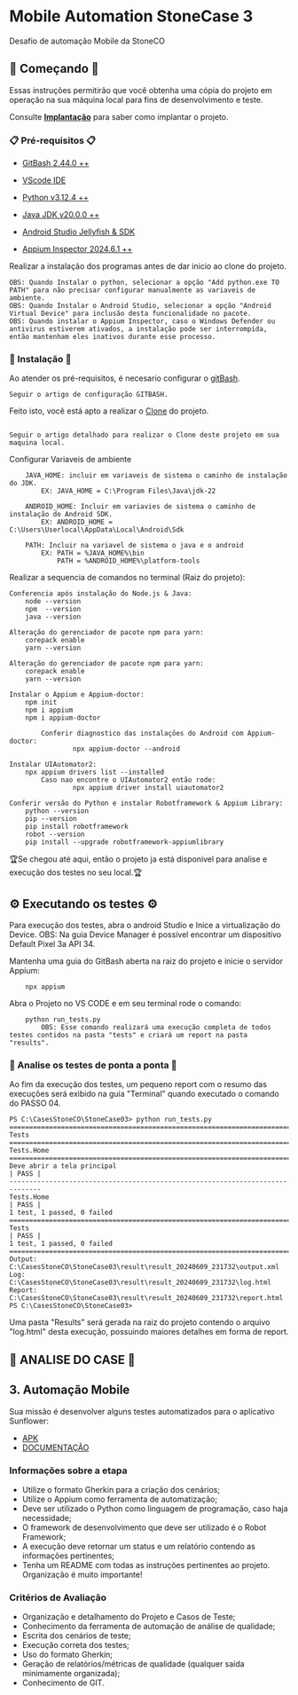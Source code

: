 
# Mobile Automation StoneCase 3
Desafio de automação Mobile da StoneCO

## 🚀 Começando 🚀 

Essas instruções permitirão que você obtenha uma cópia do projeto em operação na sua máquina local para fins de desenvolvimento e teste.

Consulte **[Implantação](https://github.com/PetersonPetravicius/StoneCase03/blob/main/README.md)** para saber como implantar o projeto.

### 📋 Pré-requisitos 📋

+ [GitBash 2.44.0 ++](https://git-scm.com/downloads)

+ [VScode IDE](https://code.visualstudio.com/download)

+ [Python v3.12.4 ++](https://www.python.org/downloads/) 

+ [Java JDK v20.0.0 ++](https://www.oracle.com/br/java/technologies/downloads/)

+ [Android Studio Jellyfish & SDK](https://developer.android.com/studio?gad_source=1&gclid=Cj0KCQjwpZWzBhC0ARIsACvjWRPevBFPkETzjUI_tyZM_Y7fdTfoGqEVjGw6PzAyzBDNYrklCvtKiX0aAszHEALw_wcB&gclsrc=aw.ds&hl=pt-br)

+ [Appium Inspector 2024.6.1 ++](https://github.com/appium/appium-inspector/releases)



Realizar a instalação dos programas antes de dar inicio ao clone do projeto.
```
OBS: Quando Instalar o python, selecionar a opção "Add python.exe TO PATH" para não precisar configurar manualmente as variaveis de ambiente.
OBS: Quando Instalar o Android Studio, selecionar a opção "Android Virtual Device" para inclusão desta funcionalidade no pacote.
OBS: Quando instalar o Appium Inspector, caso o Windows Defender ou antivirus estiverem ativados, a instalação pode ser interrompida, então mantenham eles inativos durante esse processo.
```

### 🔧 Instalação 🔧

Ao atender os pré-requisitos, é necesario configurar o [gitBash](https://git-scm.com/book/pt-br/v2/Come%C3%A7ando-Configura%C3%A7%C3%A3o-Inicial-do-Git).

```
Seguir o artigo de configuração GITBASH.

```

Feito isto, você está apto a realizar o [Clone](https://www.dio.me/articles/comando-git-conheca-o-git-clone-como-nunca) do projeto.

```

Seguir o artigo detalhado para realizar o Clone deste projeto em sua maquina local.

```

Configurar Variaveis de ambiente

```
	JAVA_HOME: incluir em variaveis de sistema o caminho de instalação do JDK.
		EX: JAVA_HOME = C:\Program Files\Java\jdk-22
	
	ANDROID_HOME: Incluir em variavies de sistema o caminho de instalação do Android SDK.
		EX: ANDROID_HOME = C:\Users\Userlocal\AppData\Local\Android\Sdk
	
	PATH: Incluir na variavel de sistema o java e o android
		EX: PATH = %JAVA_HOME%\bin
			PATH = %ANDROID_HOME%\platform-tools
```

Realizar a sequencia de comandos no terminal (Raiz do projeto):

```
Conferencia após instalação do Node.js & Java:
	node --version
	npm  --version
    java --version
```
```
Alteração do gerenciador de pacote npm para yarn:
    corepack enable
    yarn --version
```

```
Alteração do gerenciador de pacote npm para yarn:
    corepack enable
    yarn --version
```
```
Instalar o Appium e Appium-doctor:
    npm init
    npm i appium
    npm i appium-doctor

        Conferir diagnostico das instalações do Android com Appium-doctor:
                npx appium-doctor --android
```

```
Instalar UIAutomator2:
	npx appium drivers list --installed
		Caso nao encontre o UIAutomator2 então rode:
				npx appium driver install uiautomator2
```

```
Conferir versão do Python e instalar Robotframework & Appium Library:
	python --version
	pip --version
    pip install robotframework
	robot --version
    pip install --upgrade robotframework-appiumlibrary
```

🏆Se chegou até aqui, então o projeto ja está disponivel para analise e execução dos testes no seu local.🏆 


## ⚙️ Executando os testes ⚙️ 

Para execução dos testes, abra o android Studio e Inice a virtualização do Device.
    OBS: Na guia Device Manager é possivel encontrar um dispositivo Default Pixel 3a API 34.

Mantenha uma guia do GitBash aberta na raiz do projeto e inicie o servidor Appium:

```
    npx appium
```
Abra o Projeto no VS CODE e em seu terminal rode o comando:
```
    python run_tests.py
        OBS: Esse comando realizará uma execução completa de todos testes contidos na pasta "tests" e criará um report na pasta "results".
```
### 🔩 Analise os testes de ponta a ponta 🔩

Ao fim da execução dos testes, um pequeno report com o resumo das execuções será exibido na guia "Terminal" quando executado o comando do PASSO 04.

```
PS C:\CasesStoneCO\StoneCase03> python run_tests.py
==============================================================================
Tests
==============================================================================
Tests.Home
==============================================================================
Deve abrir a tela principal                                           | PASS |
------------------------------------------------------------------------------
Tests.Home                                                            | PASS |
1 test, 1 passed, 0 failed
==============================================================================
Tests                                                                 | PASS |
1 test, 1 passed, 0 failed
==============================================================================
Output:  C:\CasesStoneCO\StoneCase03\result\result_20240609_231732\output.xml
Log:     C:\CasesStoneCO\StoneCase03\result\result_20240609_231732\log.html
Report:  C:\CasesStoneCO\StoneCase03\result\result_20240609_231732\report.html
PS C:\CasesStoneCO\StoneCase03> 

```

Uma pasta "Results" será gerada na raiz do projeto contendo o arquivo "log.html" desta execução, possuindo maiores detalhes em forma de report.


## 📑 ANALISE DO CASE 📑



## 3. Automação Mobile

Sua missão é desenvolver alguns testes automatizados para o aplicativo Sunflower:

   - [APK](https://github.com/laspbr/DESAFIO_QA_3/blob/main/sunflower.apk)
   - [DOCUMENTAÇÃO](https://github.com/android/sunflower#unsplash-api-key)

### Informações sobre a etapa

   - Utilize o formato Gherkin para a criação dos cenários;
   - Utilize o Appium como ferramenta de automatização;
   - Deve ser utilizado o Python como linguagem de programação, caso haja necessidade;
   - O framework de desenvolvimento que deve ser utilizado é o Robot Framework;
   - A execução deve retornar um status e um relatório contendo as informações pertinentes;
   - Tenha um README com todas as instruções pertinentes ao projeto. Organização é muito importante!

### Critérios de Avaliação

   - Organização e detalhamento do Projeto e Casos de Teste; 
   - Conhecimento da ferramenta de automação de análise de qualidade;
   - Escrita dos cenários de teste; 
   - Execução correta dos testes;
   - Uso do formato Gherkin;
   - Geração de relatórios/métricas de qualidade (qualquer saída minimamente organizada);
   - Conhecimento de GIT.